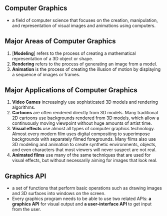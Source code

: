 ## Computer Graphics
- a field of computer science that focuses on the creation, manipulation, and representation of visual images and animations using computers.

## Major Areas of Computer Graphics
1. [**Modeling**] refers to the process of creating a mathematical representation of a 3D object or shape.
2. **Rendering** refers to the process of generating an image from a model.
3. **Animation** is the process of creating the illusion of motion by displaying a sequence of images or frames.

## Major Applications of Computer Graphics
1. **Video Games** increasingly use sophisticated 3D models and rendering algorithms.
2. **Cartoons** are often rendered directly from 3D models. Many traditional 2D cartoons use backgrounds rendered from 3D models, which allow a continuously moving viewpoint without huge amounts of artist time.
3. **Visual effects** use almost all types of computer graphics technology. Almost every modern film uses digital compositing to superimpose backgrounds with separately filmed foregrounds. Many films also use 3D modeling and animation to create synthetic environments, objects, and even characters that most viewers will never suspect are not real.
4. **Animated films** use many of the same techniques that are used for visual effects, but without necessarily aiming for images that look real.

## Graphics API
- a set of functions that perform basic operations such as drawing images and 3D surfaces into windows on the screen.
- Every graphics program needs to be able to use two related APIs: **a graphics API** for visual output and **a user-interface API** to get input from the user.
